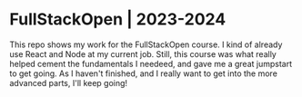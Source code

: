 # FullStackOpen | 2023-2024

This repo shows my work for the FullStackOpen course.
I kind of already use React and Node at my current job.
Still, this course was what really helped cement the fundamentals I needeed,
and gave me a great jumpstart to get going.
As I haven't finished, and I really want to get into the more advanced parts,
I'll keep going!